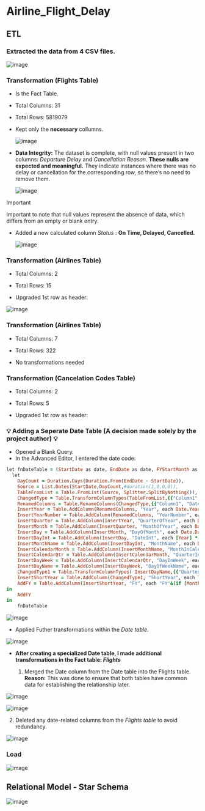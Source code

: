 # Airline_Flight_Delay

## ETL

###  Extracted the data from 4 CSV files.

![image](https://github.com/user-attachments/assets/16aa4a6e-4f78-4307-9a86-a27cb5be7b37)




### Transformation (Flights Table)

- Is the Fact Table.
- Total Columns: 31
- Total Rows: 5819079 

- Kept only the **necessary** collumns.

  ![image](https://github.com/user-attachments/assets/69d4db54-89c3-4218-87c4-fe06fe558c62)

- **Data Integrity:** The dataset is complete, with null values present in two columns: *Departure Delay* and *Cancellation Reason*. **These nulls are expected and meaningful.** They indicate instances where there was no delay or cancellation for the corresponding row, so there’s no need to remove them.

   ![image](https://github.com/user-attachments/assets/0741bcb2-c995-48b0-ae00-7f4efcb5f5cd)


 > [!IMPORTANT]
 > Important to note that null values represent the absence of data, which differs from an empty or blank entry.

 

- Added a new calculated column *Status* : **On Time, Delayed, Cancelled.**

  ![image](https://github.com/user-attachments/assets/a1b55fd9-1418-4bc8-8104-f0f3a9d03686)



### Transformation (Airlines Table)

 - Total Columns: 2
 - Total Rows: 15

 - Upgraded 1st row as header:

  ![image](https://github.com/user-attachments/assets/f2b35cb9-f324-42d7-8a5f-3909f116e430)


### Transformation (Airlines Table)

 - Total Columns: 7
 - Total Rows: 322

 - No transformations needed

### Transformation (Cancelation Codes Table)

 - Total Columns: 2
 - Total Rows: 5

 - Upgraded 1st row as header:

### 💡 Adding a Seperate Date Table (A decision made solely by the project author) 💡

- Opened a Blank Query.
- In the Advanced Editor, I entered the date code:

```ruby
let fnDateTable = (StartDate as date, EndDate as date, FYStartMonth as number) as table =>
  let
    DayCount = Duration.Days(Duration.From(EndDate - StartDate)),
    Source = List.Dates(StartDate,DayCount,#duration(1,0,0,0)),
    TableFromList = Table.FromList(Source, Splitter.SplitByNothing()),   
    ChangedType = Table.TransformColumnTypes(TableFromList,{{"Column1", type date}}),
    RenamedColumns = Table.RenameColumns(ChangedType,{{"Column1", "Date"}}),
    InsertYear = Table.AddColumn(RenamedColumns, "Year", each Date.Year([Date]),type text),
    InsertYearNumber = Table.AddColumn(RenamedColumns, "YearNumber", each Date.Year([Date])),
    InsertQuarter = Table.AddColumn(InsertYear, "QuarterOfYear", each Date.QuarterOfYear([Date])),
    InsertMonth = Table.AddColumn(InsertQuarter, "MonthOfYear", each Date.Month([Date]), type text),
    InsertDay = Table.AddColumn(InsertMonth, "DayOfMonth", each Date.Day([Date])),
    InsertDayInt = Table.AddColumn(InsertDay, "DateInt", each [Year] * 10000 + [MonthOfYear] * 100 + [DayOfMonth]),
    InsertMonthName = Table.AddColumn(InsertDayInt, "MonthName", each Date.ToText([Date], "MMMM"), type text),
    InsertCalendarMonth = Table.AddColumn(InsertMonthName, "MonthInCalendar", each (try(Text.Range([MonthName],0,3)) otherwise [MonthName]) & " " & Number.ToText([Year])),
    InsertCalendarQtr = Table.AddColumn(InsertCalendarMonth, "QuarterInCalendar", each "Q" & Number.ToText([QuarterOfYear]) & " " & Number.ToText([Year])),
    InsertDayWeek = Table.AddColumn(InsertCalendarQtr, "DayInWeek", each Date.DayOfWeek([Date])),
    InsertDayName = Table.AddColumn(InsertDayWeek, "DayOfWeekName", each Date.ToText([Date], "dddd"), type text),
    ChangedType1 = Table.TransformColumnTypes( InsertDayName,{{"QuarternYear", Int64.Type},{"Week Number", Int64.Type},{"Year", type text},{"MonthnYear", Int64.Type}, {"DateInt", Int64.Type}, {"DayOfMonth", Int64.Type}, {"MonthOfYear", Int64.Type}, {"QuarterOfYear", Int64.Type}, {"MonthInCalendar", type text}, {"QuarterInCalendar", type text}, {"DayInWeek", Int64.Type}}),
    InsertShortYear = Table.AddColumn(ChangedType1, "ShortYear", each Text.End(Text.From([Year]), 2), type text),
    AddFY = Table.AddColumn(InsertShortYear, "FY", each "FY"&(if [MonthOfYear]>=FYStartMonth then Text.From(Number.From([ShortYear])+1) else [ShortYear]))
in
    AddFY
in
    fnDateTable
```

  ![image](https://github.com/user-attachments/assets/4d71b154-5401-486d-a44b-304a6eb597ed)

- Applied Futher transformations within the *Date table*.  

 ![image](https://github.com/user-attachments/assets/49174447-7993-4dad-9252-d2c0e75b4806)


- **After creating a specialized Date table, I made additional transformations in the Fact table: *Flights***

  1. Merged the Date column from the Date table into the Flights table. **Reason:** This was done to ensure that both tables have common data for establishing the relationship later.
 
 ![image](https://github.com/user-attachments/assets/5238a505-0578-4d25-9092-1e0e54365f0b)

 ![image](https://github.com/user-attachments/assets/83b53c15-b04b-466b-a49b-56f6004fab08)

  2. Deleted any date-related columns from the *Flights table* to avoid redundancy. 
 
 ![image](https://github.com/user-attachments/assets/16a5493f-fdf2-4784-9c30-f67505a16338)

### Load 

![image](https://github.com/user-attachments/assets/aa1c9f83-1359-487d-9eb7-db8a89cbaf54)

## Relational Model - Star Schema 

![image](https://github.com/user-attachments/assets/09504491-d8a0-4410-a493-d9f29dbffef7)


